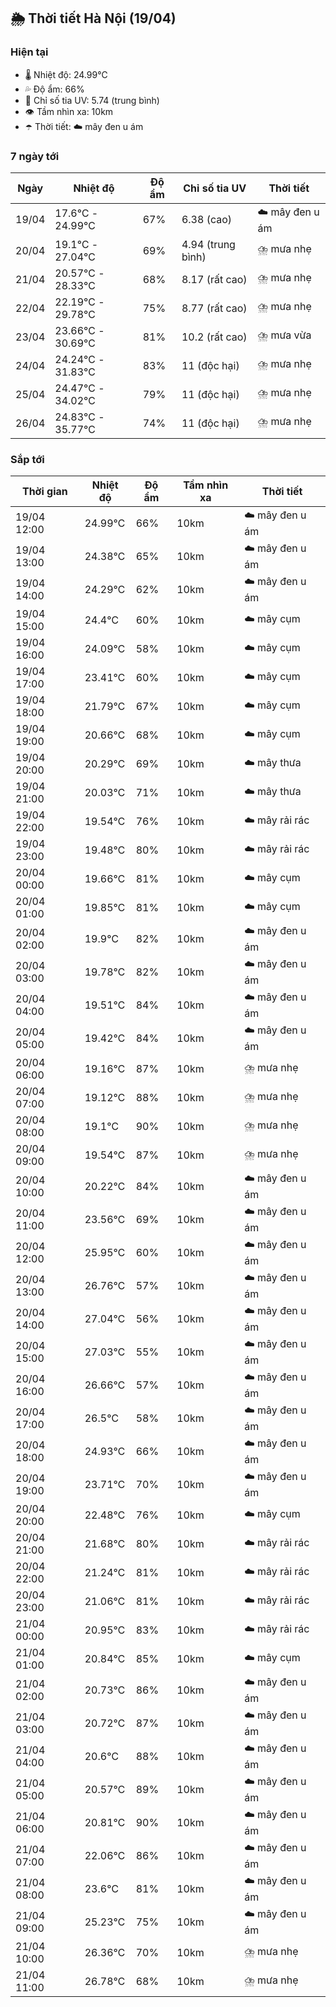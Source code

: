 ## 🌦️ Thời tiết Hà Nội (19/04)

### Hiện tại

- 🌡️ Nhiệt độ: 24.99℃
- 💦 Độ ẩm: 66%
- 🌟 Chỉ số tia UV: 5.74 (trung bình)
- 👁️ Tầm nhìn xa: 10km
- ☂️ Thời tiết: ☁️ mây đen u ám

### 7 ngày tới

| Ngày | Nhiệt độ | Độ ẩm | Chỉ số tia UV | Thời tiết |
| --- | --- | --- | --- | --- |
| 19/04 | 17.6℃ - 24.99℃ | 67% | 6.38 (cao) | ☁️ mây đen u ám |
| 20/04 | 19.1℃ - 27.04℃ | 69% | 4.94 (trung bình) | ⛈️ mưa nhẹ |
| 21/04 | 20.57℃ - 28.33℃ | 68% | 8.17 (rất cao) | ⛈️ mưa nhẹ |
| 22/04 | 22.19℃ - 29.78℃ | 75% | 8.77 (rất cao) | ⛈️ mưa nhẹ |
| 23/04 | 23.66℃ - 30.69℃ | 81% | 10.2 (rất cao) | ⛈️ mưa vừa |
| 24/04 | 24.24℃ - 31.83℃ | 83% | 11 (độc hại) | ⛈️ mưa nhẹ |
| 25/04 | 24.47℃ - 34.02℃ | 79% | 11 (độc hại) | ⛈️ mưa nhẹ |
| 26/04 | 24.83℃ - 35.77℃ | 74% | 11 (độc hại) | ⛈️ mưa nhẹ |

### Sắp tới

| Thời gian | Nhiệt độ | Độ ẩm | Tầm nhìn xa | Thời tiết |
| --- | --- | --- | --- | --- |
| 19/04 12:00 | 24.99℃ | 66% | 10km | ☁️ mây đen u ám |
| 19/04 13:00 | 24.38℃ | 65% | 10km | ☁️ mây đen u ám |
| 19/04 14:00 | 24.29℃ | 62% | 10km | ☁️ mây đen u ám |
| 19/04 15:00 | 24.4℃ | 60% | 10km | ☁️ mây cụm |
| 19/04 16:00 | 24.09℃ | 58% | 10km | ☁️ mây cụm |
| 19/04 17:00 | 23.41℃ | 60% | 10km | ☁️ mây cụm |
| 19/04 18:00 | 21.79℃ | 67% | 10km | ☁️ mây cụm |
| 19/04 19:00 | 20.66℃ | 68% | 10km | ☁️ mây cụm |
| 19/04 20:00 | 20.29℃ | 69% | 10km | ☁️ mây thưa |
| 19/04 21:00 | 20.03℃ | 71% | 10km | ☁️ mây thưa |
| 19/04 22:00 | 19.54℃ | 76% | 10km | ☁️ mây rải rác |
| 19/04 23:00 | 19.48℃ | 80% | 10km | ☁️ mây rải rác |
| 20/04 00:00 | 19.66℃ | 81% | 10km | ☁️ mây cụm |
| 20/04 01:00 | 19.85℃ | 81% | 10km | ☁️ mây cụm |
| 20/04 02:00 | 19.9℃ | 82% | 10km | ☁️ mây đen u ám |
| 20/04 03:00 | 19.78℃ | 82% | 10km | ☁️ mây đen u ám |
| 20/04 04:00 | 19.51℃ | 84% | 10km | ☁️ mây đen u ám |
| 20/04 05:00 | 19.42℃ | 84% | 10km | ☁️ mây đen u ám |
| 20/04 06:00 | 19.16℃ | 87% | 10km | ⛈️ mưa nhẹ |
| 20/04 07:00 | 19.12℃ | 88% | 10km | ⛈️ mưa nhẹ |
| 20/04 08:00 | 19.1℃ | 90% | 10km | ⛈️ mưa nhẹ |
| 20/04 09:00 | 19.54℃ | 87% | 10km | ⛈️ mưa nhẹ |
| 20/04 10:00 | 20.22℃ | 84% | 10km | ☁️ mây đen u ám |
| 20/04 11:00 | 23.56℃ | 69% | 10km | ☁️ mây đen u ám |
| 20/04 12:00 | 25.95℃ | 60% | 10km | ☁️ mây đen u ám |
| 20/04 13:00 | 26.76℃ | 57% | 10km | ☁️ mây đen u ám |
| 20/04 14:00 | 27.04℃ | 56% | 10km | ☁️ mây đen u ám |
| 20/04 15:00 | 27.03℃ | 55% | 10km | ☁️ mây đen u ám |
| 20/04 16:00 | 26.66℃ | 57% | 10km | ☁️ mây đen u ám |
| 20/04 17:00 | 26.5℃ | 58% | 10km | ☁️ mây đen u ám |
| 20/04 18:00 | 24.93℃ | 66% | 10km | ☁️ mây đen u ám |
| 20/04 19:00 | 23.71℃ | 70% | 10km | ☁️ mây đen u ám |
| 20/04 20:00 | 22.48℃ | 76% | 10km | ☁️ mây cụm |
| 20/04 21:00 | 21.68℃ | 80% | 10km | ☁️ mây rải rác |
| 20/04 22:00 | 21.24℃ | 81% | 10km | ☁️ mây rải rác |
| 20/04 23:00 | 21.06℃ | 81% | 10km | ☁️ mây rải rác |
| 21/04 00:00 | 20.95℃ | 83% | 10km | ☁️ mây rải rác |
| 21/04 01:00 | 20.84℃ | 85% | 10km | ☁️ mây cụm |
| 21/04 02:00 | 20.73℃ | 86% | 10km | ☁️ mây đen u ám |
| 21/04 03:00 | 20.72℃ | 87% | 10km | ☁️ mây đen u ám |
| 21/04 04:00 | 20.6℃ | 88% | 10km | ☁️ mây đen u ám |
| 21/04 05:00 | 20.57℃ | 89% | 10km | ☁️ mây đen u ám |
| 21/04 06:00 | 20.81℃ | 90% | 10km | ☁️ mây đen u ám |
| 21/04 07:00 | 22.06℃ | 86% | 10km | ☁️ mây đen u ám |
| 21/04 08:00 | 23.6℃ | 81% | 10km | ☁️ mây đen u ám |
| 21/04 09:00 | 25.23℃ | 75% | 10km | ☁️ mây đen u ám |
| 21/04 10:00 | 26.36℃ | 70% | 10km | ⛈️ mưa nhẹ |
| 21/04 11:00 | 26.78℃ | 68% | 10km | ⛈️ mưa nhẹ |
